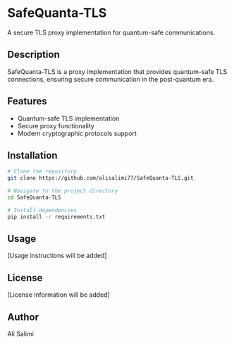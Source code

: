 # SafeQuanta-TLS

A secure TLS proxy implementation for quantum-safe communications.

## Description

SafeQuanta-TLS is a proxy implementation that provides quantum-safe TLS connections, ensuring secure communication in the post-quantum era.

## Features

- Quantum-safe TLS implementation
- Secure proxy functionality
- Modern cryptographic protocols support

## Installation

```bash
# Clone the repository
git clone https://github.com/alisalimi77/SafeQuanta-TLS.git

# Navigate to the project directory
cd SafeQuanta-TLS

# Install dependencies
pip install -r requirements.txt
```

## Usage

[Usage instructions will be added]

## License

[License information will be added]

## Author

Ali Salimi 